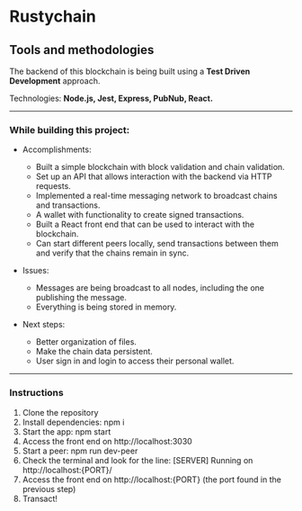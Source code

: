 # Rustychain

## Tools and methodologies

The backend of this blockchain is being built using a **Test Driven Development** approach.

Technologies: **Node.js, Jest, Express, PubNub, React.**

<hr>

### While building this project:

- Accomplishments:

  - Built a simple blockchain with block validation and chain validation.
  - Set up an API that allows interaction with the backend via HTTP requests.
  - Implemented a real-time messaging network to broadcast chains and transactions.
  - A wallet with functionality to create signed transactions.
  - Built a React front end that can be used to interact with the blockchain.
  - Can start different peers locally, send transactions between them and verify that the chains remain in sync.

- Issues:

  - Messages are being broadcast to all nodes, including the one publishing the message.
  - Everything is being stored in memory.

- Next steps:
  - Better organization of files.
  - Make the chain data persistent.
  - User sign in and login to access their personal wallet.

<hr>

### Instructions

1. Clone the repository
2. Install dependencies: npm i
3. Start the app: npm start
4. Access the front end on http://localhost:3030
5. Start a peer: npm run dev-peer
6. Check the terminal and look for the line: [SERVER] Running on http://localhost:{PORT}/
7. Access the front end on http://localhost:{PORT} (the port found in the previous step)
8. Transact!
